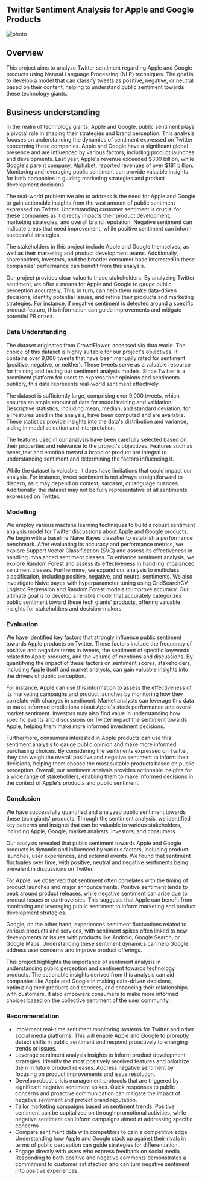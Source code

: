 ## Twitter Sentiment Analysis for Apple and Google Products

![photo](https://images.pexels.com/photos/40185/mac-freelancer-macintosh-macbook-40185.jpeg?auto=compress&cs=tinysrgb&w=1260&h=750&dpr=1)

## Overview
This project aims to analyze Twitter sentiment regarding Apple and Google products using Natural Language Processing (NLP) techniques. The goal is to develop a model that can classify tweets as positive, negative, or neutral based on their content, helping to understand public sentiment towards these technology giants.

## Business understanding
In the realm of technology giants, Apple and Google, public sentiment plays a pivotal role in shaping their strategies and brand perception. This analysis focuses on understanding the dynamics of sentiment expressed on Twitter concerning these companies. Apple and Google have a significant global presence and are influenced by various factors, including product launches and developments. Last year, Apple's revenue exceeded $300 billion, while Google's parent company, Alphabet, reported revenues of over $181 billion. Monitoring and leveraging public sentiment can provide valuable insights for both companies in guiding marketing strategies and product development decisions.

The real-world problem we aim to address is the need for Apple and Google to gain actionable insights from the vast amount of public sentiment expressed on Twitter. Understanding customer sentiment is crucial for these companies as it directly impacts their product development, marketing strategies, and overall brand reputation. Negative sentiment can indicate areas that need improvement, while positive sentiment can inform successful strategies.

The stakeholders in this project include Apple and Google themselves, as well as their marketing and product development teams. Additionally, shareholders, investors, and the broader consumer base interested in these companies' performance can benefit from this analysis.

Our project provides clear value to these stakeholders. By analyzing Twitter sentiment, we offer a means for Apple and Google to gauge public perception accurately. This, in turn, can help them make data-driven decisions, identify potential issues, and refine their products and marketing strategies. For instance, if negative sentiment is detected around a specific product feature, this information can guide improvements and mitigate potential PR crises.

### Data Understanding

The dataset originates from CrowdFlower, accessed via data.world. The choice of this dataset is highly suitable for our project's objectives. It contains over 9,000 tweets that have been manually rated for sentiment (positive, negative, or neither). These tweets serve as a valuable resource for training and testing our sentiment analysis models. Since Twitter is a prominent platform for users to express their opinions and sentiments publicly, this data represents real-world sentiment effectively.

The dataset is sufficiently large, comprising over 9,000 tweets, which ensures an ample amount of data for model training and validation. Descriptive statistics, including mean, median, and standard deviation, for all features used in the analysis, have been computed and are available. These statistics provide insights into the data's distribution and variance, aiding in model selection and interpretation.

The features used in our analysis have been carefully selected based on their properties and relevance to the project's objectives. Features such as tweet_text and emotion toward a brand or product are integral to understanding sentiment and determining the factors influencing it.

While the dataset is valuable, it does have limitations that could impact our analysis. For instance, tweet sentiment is not always straightforward to discern, as it may depend on context, sarcasm, or language nuances. Additionally, the dataset may not be fully representative of all sentiments expressed on Twitter.

### Modelling
We employ various machine learning techniques to build a robust sentiment analysis model for Twitter discussions about Apple and Google products. We begin with a baseline Naive Bayes classifier to establish a performance benchmark. After evaluating its accuracy and performance metrics, we explore Support Vector Classification (SVC) and assess its effectiveness in handling imbalanced sentiment classes. To enhance sentiment analysis, we explore Random Forest and assess its effectiveness in handling imbalanced sentiment classes. Furthermore, we expand our analysis to multiclass classification, including positive, negative, and neutral sentiments. We also investigate Naive bayes with hyperparameter tuning using GridSearchCV, Logistic Regression and Random Forest models to improve accuracy. Our ultimate goal is to develop a reliable model that accurately categorizes public sentiment toward these tech giants' products, offering valuable insights for stakeholders and decision-makers.

### Evaluation
We have identified key factors that strongly influence public sentiment towards Apple products on Twitter. These factors include the frequency of positive and negative terms in tweets, the sentiment of specific keywords related to Apple products, and the volume of mentions and discussions. By quantifying the impact of these factors on sentiment scores, stakeholders, including Apple itself and market analysts, can gain valuable insights into the drivers of public perception.

For instance, Apple can use this information to assess the effectiveness of its marketing campaigns and product launches by monitoring how they correlate with changes in sentiment. Market analysts can leverage this data to make informed predictions about Apple's stock performance and overall market sentiment. Investors may also find value in understanding how specific events and discussions on Twitter impact the sentiment towards Apple, helping them make more informed investment decisions.

Furthermore, consumers interested in Apple products can use this sentiment analysis to gauge public opinion and make more informed purchasing choices. By considering the sentiments expressed on Twitter, they can weigh the overall positive and negative sentiment to inform their decisions, helping them choose the most suitable products based on public perception. Overall, our sentiment analysis provides actionable insights for a wide range of stakeholders, enabling them to make informed decisions in the context of Apple's products and public sentiment.

### Conclusion
We have successfully quantified and analyzed public sentiment towards these tech giants' products. Through the sentiment analysis, we identified key patterns and insights that can be valuable to various stakeholders, including Apple, Google, market analysts, investors, and consumers.

Our analysis revealed that public sentiment towards Apple and Google products is dynamic and influenced by various factors, including product launches, user experiences, and external events. We found that sentiment fluctuates over time, with positive, neutral and negative sentiments being prevalent in discussions on Twitter.

For Apple, we observed that sentiment often correlates with the timing of product launches and major announcements. Positive sentiment tends to peak around product releases, while negative sentiment can arise due to product issues or controversies. This suggests that Apple can benefit from monitoring and leveraging public sentiment to inform marketing and product development strategies.

Google, on the other hand, experiences sentiment fluctuations related to various products and services, with sentiment spikes often linked to new developments or issues with products like Android, Google Search, or Google Maps. Understanding these sentiment dynamics can help Google address user concerns and improve product offerings.

This project highlights the importance of sentiment analysis in understanding public perception and sentiment towards technology products. The actionable insights derived from this analysis can aid companies like Apple and Google in making data-driven decisions, optimizing their products and services, and enhancing their relationships with customers. It also empowers consumers to make more informed choices based on the collective sentiment of the user community.

### Recommendation

- Implement real-time sentiment monitoring systems for Twitter and other social media platforms. This will enable Apple and Google to promptly detect shifts in public sentiment and respond proactively to emerging trends or issues.
- Leverage sentiment analysis insights to inform product development strategies. Identify the most positively received features and prioritize them in future product releases. Address negative sentiment by focusing on product improvements and issue resolution.
- Develop robust crisis management protocols that are triggered by significant negative sentiment spikes. Quick responses to public concerns and proactive communication can mitigate the impact of negative sentiment and protect brand reputation.
- Tailor marketing campaigns based on sentiment trends. Positive sentiment can be capitalized on through promotional activities, while negative sentiment can inform campaigns aimed at addressing specific concerns
- Compare sentiment data with competitors to gain a competitive edge. Understanding how Apple and Google stack up against their rivals in terms of public perception can guide strategies for differentiation.
- Engage directly with users who express feedback on social media. Responding to both positive and negative comments demonstrates a commitment to customer satisfaction and can turn negative sentiment into positive experiences.